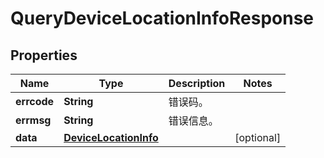 
# QueryDeviceLocationInfoResponse

## Properties
Name | Type | Description | Notes
------------ | ------------- | ------------- | -------------
**errcode** | **String** | 错误码。 | 
**errmsg** | **String** | 错误信息。 | 
**data** | [**DeviceLocationInfo**](DeviceLocationInfo.md) |  |  [optional]




